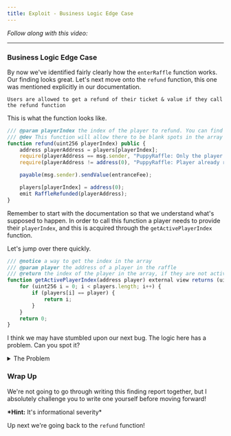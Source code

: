 ```yaml
---
title: Exploit - Business Logic Edge Case
---
```


_Follow along with this video:_

---

### Business Logic Edge Case

By now we've identified fairly clearly how the `enterRaffle` function works. Our finding looks great. Let's next move onto the `refund` function, this one was mentioned explicitly in our documentation.

```
Users are allowed to get a refund of their ticket & value if they call the refund function
```

This is what the function looks like.

```js
/// @param playerIndex the index of the player to refund. You can find it externally by calling `getActivePlayerIndex`
/// @dev This function will allow there to be blank spots in the array
function refund(uint256 playerIndex) public {
    address playerAddress = players[playerIndex];
    require(playerAddress == msg.sender, "PuppyRaffle: Only the player can refund");
    require(playerAddress != address(0), "PuppyRaffle: Player already refunded, or is not active");

    payable(msg.sender).sendValue(entranceFee);

    players[playerIndex] = address(0);
    emit RaffleRefunded(playerAddress);
}
```

Remember to start with the documentation so that we understand what's supposed to happen. In order to call this function a player needs to provide their `playerIndex`, and this is acquired through the `getActivePlayerIndex` function.

Let's jump over there quickly.

```js
/// @notice a way to get the index in the array
/// @param player the address of a player in the raffle
/// @return the index of the player in the array, if they are not active, it returns 0
function getActivePlayerIndex(address player) external view returns (uint256) {
    for (uint256 i = 0; i < players.length; i++) {
        if (players[i] == player) {
            return i;
        }
    }
    return 0;
}
```

I think we may have stumbled upon our next bug. The logic here has a problem. Can you spot it?

<details>
<summary>The Problem</summary>
:br

When looking at this function, we have to ask _"Why is this returning zero?"_

Arrays begin at index 0, were the player at this index to call this function it would be very unclear whether or not they were in the raffle or not!

</details>

### Wrap Up

We're not going to go through writing this finding report together, but I absolutely challenge you to write one yourself before moving forward!

**\*Hint:** It's informational severity\*

Up next we're going back to the `refund` function!

